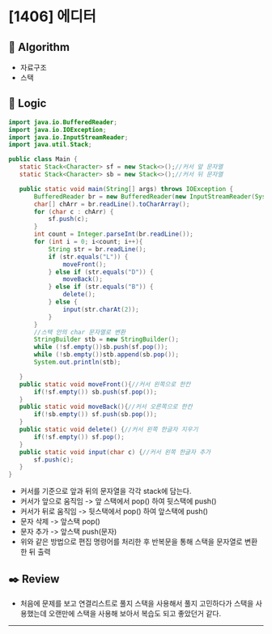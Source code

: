  # [1406] 에디터
 
 ## :pushpin: **Algorithm**
 
- 자료구조
- 스택
 
 ## :round_pushpin: **Logic**
 
 ```java
import java.io.BufferedReader;
import java.io.IOException;
import java.io.InputStreamReader;
import java.util.Stack;

public class Main {
    static Stack<Character> sf = new Stack<>();//커서 앞 문자열
    static Stack<Character> sb = new Stack<>();//커서 뒤 문자열

    public static void main(String[] args) throws IOException {
        BufferedReader br = new BufferedReader(new InputStreamReader(System.in));
        char[] chArr = br.readLine().toCharArray();
        for (char c : chArr) {
            sf.push(c);
        }
        int count = Integer.parseInt(br.readLine());
        for (int i = 0; i<count; i++){
            String str = br.readLine();
            if (str.equals("L")) {
                moveFront();
            } else if (str.equals("D")) {
                moveBack();
            } else if (str.equals("B")) {
                delete();
            } else {
                input(str.charAt(2));
            }
        }
        //스택 안의 char 문자열로 변환
        StringBuilder stb = new StringBuilder();
        while (!sf.empty())sb.push(sf.pop());
        while (!sb.empty())stb.append(sb.pop());
        System.out.println(stb);

    }
    public static void moveFront(){//커서 왼쪽으로 한칸
        if(!sf.empty()) sb.push(sf.pop());
    }
    public static void moveBack(){//커서 오른쪽으로 한칸
        if(!sb.empty()) sf.push(sb.pop());
    }
    public static void delete() {//커서 왼쪽 한글자 지우기
        if(!sf.empty()) sf.pop();
    }
    public static void input(char c) {//커서 왼쪽 한글자 추가
        sf.push(c);
    }
}
 ```
 
 - 커서를 기준으로 앞과 뒤의 문자열을 각각 stack에 담는다.
 - 커서가 앞으로 움직임 -> 앞 스택에서 pop() 하여 뒷스택에 push()
 - 커서가 뒤로 움직임 -> 뒷스택에서 pop() 하여 앞스택에 push()
 - 문자 삭제 -> 앞스택 pop()
 - 문자 추가 -> 앞스택 push(문자)
 - 위와 같은 방법으로 편집 명령어를 처리한 후 반복문을 통해 스택을 문자열로 변환한 뒤 출력
 
 ## :black_nib: **Review**
 
 - 처음에 문제를 보고 연결리스트로 풀지 스택을 사용해서 풀지 고민하다가 스택을 사용했는데 오랜만에 스택을 사용해 보아서 복습도 되고 좋았던거 같다.
 ---